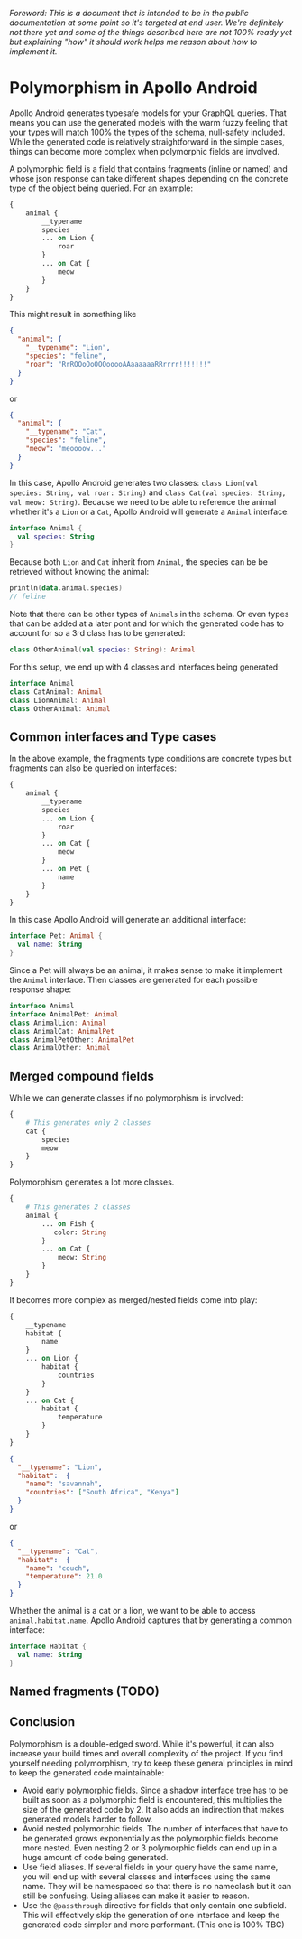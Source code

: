 _Foreword: This is a document that is intended to be in the public documentation at some point so it's targeted at end user. We're definitely not there yet and some of the things described here are not 100% ready yet but explaining "how" it should work helps me reason about how to implement it._ 

# Polymorphism in Apollo Android

Apollo Android generates typesafe models for your GraphQL queries. That means you can use the generated models with the warm fuzzy feeling that your types will match 100% the types of the schema, null-safety included. While the generated code is relatively straightforward in the simple cases, things can become more complex when polymorphic fields are involved.

A polymorphic field is a field that contains fragments (inline or named) and whose json response can take different shapes depending on the concrete type of the object being queried. For an example:

```graphql
{
    animal {
        __typename
        species
        ... on Lion {
            roar
        }
        ... on Cat {
            meow
        }   
    }
}
```

This might result in something like

```json
{
  "animal": {
    "__typename": "Lion",
    "species": "feline",
    "roar": "RrROOoOoOOOooooAAaaaaaaRRrrrr!!!!!!!" 
  }
}
```
or
```json
{
  "animal": {
    "__typename": "Cat",
    "species": "feline",
    "meow": "meoooow..."
  }
}
```

In this case, Apollo Android generates two classes: `class Lion(val species: String, val roar: String)` and `class Cat(val species: String, val meow: String)`. Because we need to be able to reference the animal whether it's a `Lion` or a `Cat`, Apollo Android will generate a `Animal` interface:

```kotlin
interface Animal {
  val species: String
}
```

Because both `Lion` and `Cat` inherit from `Animal`, the species can be be retrieved without knowing the animal:
```kotlin
println(data.animal.species)
// feline
```

Note that there can be other types of `Animals` in the schema. Or even types that can be added at a later pont and for which the generated code has to account for so a 3rd class has to be generated:

```kotlin
class OtherAnimal(val species: String): Animal
```

For this setup, we end up with 4 classes and interfaces being generated:

```kotlin
interface Animal
class CatAnimal: Animal
class LionAnimal: Animal
class OtherAnimal: Animal 
```

## Common interfaces and Type cases

In the above example, the fragments type conditions are concrete types but fragments can also be queried on interfaces:

```graphql
{
    animal {
        __typename
        species
        ... on Lion {
            roar
        }
        ... on Cat {
            meow
        }   
        ... on Pet {
            name
        }
    }
}
```

In this case Apollo Android will generate an additional interface:

```kotlin
interface Pet: Animal {
  val name: String
} 
```

Since a Pet will always be an animal, it makes sense to make it implement the `Animal` interface. Then classes are generated for each possible response shape:

```kotlin
interface Animal
interface AnimalPet: Animal
class AnimalLion: Animal
class AnimalCat: AnimalPet
class AnimalPetOther: AnimalPet
class AnimalOther: Animal

```




## Merged compound fields

While we can generate classes if no polymorphism is involved:

```graphql
{
    # This generates only 2 classes
    cat {
        species
        meow
    }
}
```

Polymorphism generates a lot more classes. 
```graphql
{
    # This generates 2 classes
    animal {
        ... on Fish {
           color: String 
        }
        ... on Cat {
            meow: String
        }
    }
}

```



It becomes more complex as merged/nested fields come into play:

```graphql
{
    __typename
    habitat {
        name
    }
    ... on Lion {
        habitat {
            countries
        }
    }
    ... on Cat {
        habitat {
            temperature
        }
    }
}
```

```json
{
  "__typename": "Lion",
  "habitat":  {
    "name": "savannah",
    "countries": ["South Africa", "Kenya"]
  }
}
```
or
```json
{
  "__typename": "Cat",
  "habitat":  {
    "name": "couch",
    "temperature": 21.0
  }
}
```

Whether the animal is a cat or a lion, we want to be able to access `animal.habitat.name`. Apollo Android captures that by generating a common interface:

```kotlin
interface Habitat {
  val name: String
}

```

## Named fragments (TODO)

## Conclusion 

Polymorphism is a double-edged sword. While it's powerful, it can also increase your build times and overall complexity of the project. If you find yourself needing polymorphism, try to keep these general principles in mind to keep the generated code maintainable:

* Avoid early polymorphic fields. Since a shadow interface tree has to be built as soon as a polymorphic field is encountered, this multiplies the size of the generated code by 2. It also adds an indirection that makes generated models harder to follow.
* Avoid nested polymorphic fields. The number of interfaces that have to be generated grows exponentially as the polymorphic fields become more nested. Even nesting 2 or 3 polymorphic fields can end up in a huge amount of code being generated. 
* Use field aliases. If several fields in your query have the same name, you will end up with several classes and interfaces using the same name. They will be namespaced so that there is no nameclash but it can still be confusing. Using aliases can make it easier to reason.
* Use the `@passthrough` directive for fields that only contain one subfield. This will effectively skip the generation of one interface and keep the generated code simpler and more performant. (This one is 100% TBC)

